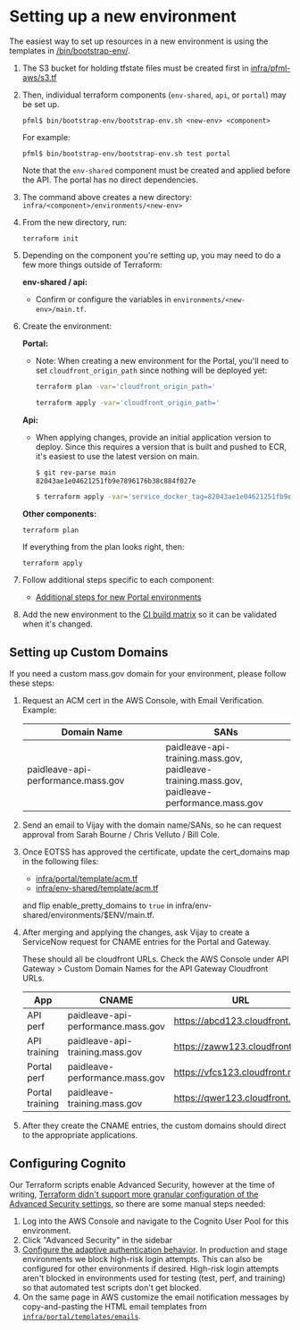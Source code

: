 # Setting up a new environment

The easiest way to set up resources in a new environment is using the templates in [/bin/bootstrap-env/](../bin/bootstrap-env).

1. The S3 bucket for holding tfstate files must be created first in [infra/pfml-aws/s3.tf](../infra/pfml-aws/s3.tf)
1. Then, individual terraform components (`env-shared`, `api`, or `portal`) may be set up.

   ```
   pfml$ bin/bootstrap-env/bootstrap-env.sh <new-env> <component>
   ```

   For example:

   ```
   pfml$ bin/bootstrap-env/bootstrap-env.sh test portal
   ```

   Note that the `env-shared` component must be created and applied before the API. The portal has no direct dependencies.

1. The command above creates a new directory: `infra/<component>/environments/<new-env>`
1. From the new directory, run:

   ```
   terraform init
   ```

1. Depending on the component you're setting up, you may need to do a few more things outside of Terraform:

   **env-shared / api:**

   - Confirm or configure the variables in `environments/<new-env>/main.tf`.

1. Create the environment:

   **Portal:**

   - Note: When creating a new environment for the Portal, you'll need to set `cloudfront_origin_path` since nothing will be deployed yet:

     ```sh
     terraform plan -var='cloudfront_origin_path='
     ```

     ```sh
     terraform apply -var='cloudfront_origin_path='
     ```

   **Api:**

   - When applying changes, provide an initial application version to deploy. Since this requires a version that is built and pushed to ECR, it's easiest to use the latest version on main.

     ```sh
     $ git rev-parse main
     82043ae1e04621251fb9e7896176b38c884f027e

     $ terraform apply -var='service_docker_tag=82043ae1e04621251fb9e7896176b38c884f027e'
     ```

   **Other components:**

   ```
   terraform plan
   ```

   If everything from the plan looks right, then:

   ```
   terraform apply
   ```

1. Follow additional steps specific to each component:

   - [Additional steps for new Portal environments](portal/creating-environments.md)

1. Add the new environment to the [CI build matrix](/.github/workflows/infra-validate.yml) so it can be validated when it's changed.

## Setting up Custom Domains

If you need a custom mass.gov domain for your environment, please follow these steps:

1. Request an ACM cert in the AWS Console, with Email Verification. Example:

   |Domain Name|SANs|
   |---|---|
   |paidleave-api-performance.mass.gov|paidleave-api-training.mass.gov,<br>paidleave-training.mass.gov,<br>paidleave-performance.mass.gov|

2. Send an email to Vijay with the domain name/SANs, so he can request approval from Sarah Bourne / Chris Velluto / Bill Cole.

3. Once EOTSS has approved the certificate, update the cert_domains map in the following files:

   * [infra/portal/template/acm.tf](/infra/portal/template/acm.tf)
   * [infra/env-shared/template/acm.tf](/infra/env-shared/template/acm.tf)
   
   and flip enable\_pretty\_domains to `true` in infra/env-shared/environments/$ENV/main.tf.

4. After merging and applying the changes, ask Vijay to create a ServiceNow request for CNAME entries for the Portal and Gateway. 

   These should all be cloudfront URLs. Check the AWS Console under API Gateway > Custom Domain Names for the API Gateway Cloudfront URLs.

   | App             | CNAME                              | URL                            |
   | --------------- | ---------------------------------- | ------------------------------ |
   | API perf        | paidleave-api-performance.mass.gov | https://abcd123.cloudfront.net |
   | API training    | paidleave-api-training.mass.gov    | https://zaww123.cloudfront.net |
   | Portal perf     | paidleave-performance.mass.gov     | https://vfcs123.cloudfront.net |
   | Portal training | paidleave-training.mass.gov        | https://qwer123.cloudfront.net |

5. After they create the CNAME entries, the custom domains should direct to the appropriate applications.

## Configuring Cognito

Our Terraform scripts enable Advanced Security, however at the time of writing, [Terraform didn't support more granular configuration of the Advanced Security settings](https://github.com/hashicorp/terraform-provider-aws/issues/7007), so there are some manual steps needed:

1. Log into the AWS Console and navigate to the Cognito User Pool for this environment.
1. Click "Advanced Security" in the sidebar
1. [Configure the adaptive authentication behavior](https://docs.aws.amazon.com/cognito/latest/developerguide/cognito-user-pool-settings-advanced-security.html#cognito-user-pool-configure-advanced-security). In production and stage environments we block high-risk login attempts. This can also be configured for other environments if desired. High-risk login attempts aren't blocked in environments used for testing (test, perf, and training) so that automated test scripts don't get blocked.
1. On the same page in AWS customize the email notification messages by copy-and-pasting the HTML email templates from [`infra/portal/templates/emails`](../infra/portal/templates/emails/).

